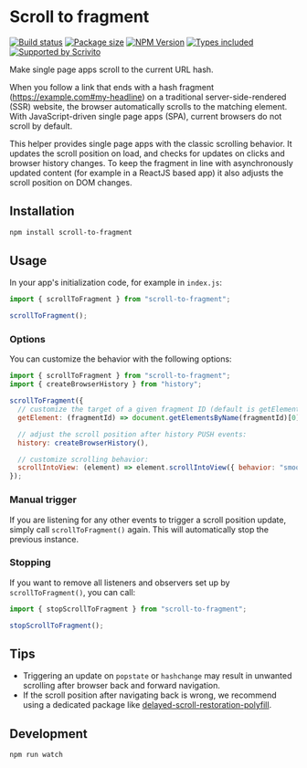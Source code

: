 # Scroll to fragment

[![Build status](https://travis-ci.org/Scrivito/scroll-to-fragment.svg?branch=master)](https://travis-ci.org/github/Scrivito/scroll-to-fragment)
[![Package size](https://badgen.net/bundlephobia/minzip/scroll-to-fragment)](https://bundlephobia.com/result?p=scroll-to-fragment)
[![NPM Version](https://badgen.net/npm/v/scroll-to-fragment)](https://www.npmjs.com/package/scroll-to-fragment)
[![Types included](https://badgen.net/npm/types/scroll-to-fragment)](https://www.npmjs.com/package/scroll-to-fragment)
[![Supported by Scrivito](https://badgen.net/badge/%E2%99%A5%20supported%20by/Scrivito/1BAE61)](https://www.scrivito.com/?utm_source=npm&utm_medium=natural&utm_campaign=scroll-to-fragment)

Make single page apps scroll to the current URL hash.

When you follow a link that ends with a hash fragment (https://example.com#my-headline) on a traditional server-side-rendered (SSR) website, the browser automatically scrolls to the matching element.
With JavaScript-driven single page apps (SPA), current browsers do not scroll by default.

This helper provides single page apps with the classic scrolling behavior.
It updates the scroll position on load, and checks for updates on clicks and browser history changes.
To keep the fragment in line with asynchronously updated content (for example in a ReactJS based app) it also adjusts the scroll position on DOM changes.

## Installation

```sh
npm install scroll-to-fragment
```

## Usage

In your app's initialization code, for example in `index.js`:

```js
import { scrollToFragment } from "scroll-to-fragment";

scrollToFragment();
```

### Options

You can customize the behavior with the following options:

```js
import { scrollToFragment } from "scroll-to-fragment";
import { createBrowserHistory } from "history";

scrollToFragment({
  // customize the target of a given fragment ID (default is getElementById):
  getElement: (fragmentId) => document.getElementsByName(fragmentId)[0],

  // adjust the scroll position after history PUSH events:
  history: createBrowserHistory(),

  // customize scrolling behavior:
  scrollIntoView: (element) => element.scrollIntoView({ behavior: "smooth" }),
});
```

### Manual trigger

If you are listening for any other events to trigger a scroll position update, simply call `scrollToFragment()` again. This will automatically stop the previous instance.

### Stopping

If you want to remove all listeners and observers set up by `scrollToFragment()`, you can call:

```js
import { stopScrollToFragment } from "scroll-to-fragment";

stopScrollToFragment();
```

## Tips

- Triggering an update on `popstate` or `hashchange` may result in unwanted scrolling after browser back and forward navigation.
- If the scroll position after navigating back is wrong, we recommend using a dedicated package like [delayed-scroll-restoration-polyfill](https://github.com/janpaul123/delayed-scroll-restoration-polyfill).

## Development

```sh
npm run watch
```
